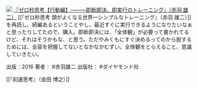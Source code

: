 [![](https://images-fe.ssl-images-amazon.com/images/I/41-dm%2BQ5h4L._SL160_.jpg)](http://www.amazon.co.jp/exec/obidos/ASIN/4478068208/choiyaki81-22/ref=nosim)
[『ゼロ秒思考【行動編】———即断即決、即実行のトレーニング』（赤羽 雄二）](http://www.amazon.co.jp/exec/obidos/ASIN/4478068208/choiyaki81-22/ref=nosim)
[[『ゼロ秒思考 頭がよくなる世界一シンプルなトレーニング』（赤羽 雄二）]]を再読し、続編あるということやし、最近すぐに実行できるようになりたいなぁと思ったりしてたので、購入。即断即決には、「全体観」が必要って書かれてるけど、それはそうかもな、と思う。ただやみくもにすぐ決めるってのから脱するためには、全容を把握してないとなかなかむずい。全体観をとらえること、意識していきたい。

出版：2016
著者： #赤羽雄二
出版社： #ダイヤモンド社

[[『初速思考』（金田 博之）]]